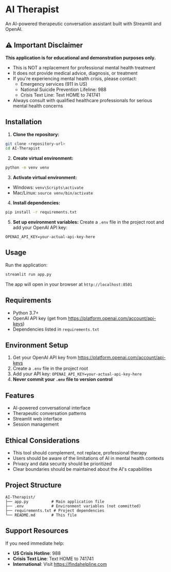 # AI Therapist

An AI-powered therapeutic conversation assistant built with Streamlit and OpenAI.

## ⚠️ Important Disclaimer

**This application is for educational and demonstration purposes only.**

- This is NOT a replacement for professional mental health treatment
- It does not provide medical advice, diagnosis, or treatment
- If you're experiencing mental health crisis, please contact:
  - Emergency services (911 in US)
  - National Suicide Prevention Lifeline: 988
  - Crisis Text Line: Text HOME to 741741
- Always consult with qualified healthcare professionals for serious mental health concerns

## Installation

1. **Clone the repository:**
```bash
git clone <repository-url>
cd AI-Therapist
```

2. **Create virtual environment:**
```bash
python -m venv venv
```

3. **Activate virtual environment:**
- Windows: `venv\Scripts\activate`
- Mac/Linux: `source venv/bin/activate`

4. **Install dependencies:**
```bash
pip install -r requirements.txt
```

5. **Set up environment variables:**
Create a `.env` file in the project root and add your OpenAI API key:
```
OPENAI_API_KEY=your-actual-api-key-here
```

## Usage

Run the application:
```bash
streamlit run app.py
```

The app will open in your browser at `http://localhost:8501`

## Requirements

- Python 3.7+
- OpenAI API key (get from https://platform.openai.com/account/api-keys)
- Dependencies listed in `requirements.txt`

## Environment Setup

1. Get your OpenAI API key from https://platform.openai.com/account/api-keys
2. Create a `.env` file in the project root
3. Add your API key: `OPENAI_API_KEY=your-actual-api-key-here`
4. **Never commit your `.env` file to version control**

## Features

- AI-powered conversational interface
- Therapeutic conversation patterns
- Streamlit web interface
- Session management

## Ethical Considerations

- This tool should complement, not replace, professional therapy
- Users should be aware of the limitations of AI in mental health contexts
- Privacy and data security should be prioritized
- Clear boundaries should be maintained about the AI's capabilities

## Project Structure

```
AI-Therapist/
├── app.py          # Main application file
├── .env            # Environment variables (not committed)
├── requirements.txt # Project dependencies
└── README.md       # This file
```

## Support Resources

If you need immediate help:
- **US Crisis Hotline**: 988
- **Crisis Text Line**: Text HOME to 741741
- **International**: Visit https://findahelpline.com